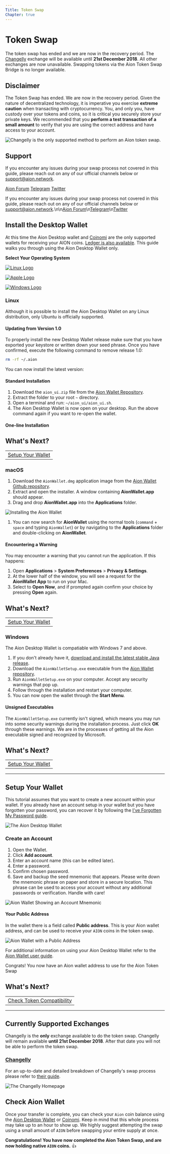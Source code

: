 ```yaml
---
Title: Token Swap
Chapter: true
---
```


# Token Swap

The token swap has ended and we are now in the recovery period. The [Changelly](https://changelly.com/) exchange will be available until **21st December 2018**. All other exchanges are now unavailable. Swapping tokens via the Aion Token Swap Bridge is no longer available.

## Disclaimer

The Token Swap has ended. We are now in the recovery period. Given the nature of decentralized technology, it is imperative you exercise **extreme caution** when transacting with cryptocurrency. You, and only you, have custody over your tokens and coins, so it is critical you securely store your private keys. We recommended that you **perform a test transaction of a small amount** to verify that you are using the correct address and have access to your account.

![Changelly is the only supported method to perform an Aion token swap.](images/changelly-logo.png)

## Support

If you encounter any issues during your swap process not covered in this guide, please reach out on any of our official channels below or [support@aion.network](mailto:support@aion.network).

[Aion Forum](https://forum.aion.network/)
[Telegram](https://t.me/aion_blockchain)
[Twitter](https://twitter.com/aion_network?lang=en)

If you encounter any issues during your swap process not covered in this guide, please reach out on any of our official channels below or [support@aion.network](mailto:support@aion.network).\n\n[Aion Forum](https://forum.aion.network/)\n[Telegram](https://t.me/aion_blockchain)\n[Twitter](https://twitter.com/aion_network?lang=en)

## Install the Desktop Wallet

At this time the Aion Desktop wallet and [Coinomi](https://coinomi.com/) are the only supported wallets for receiving your AION coins. [Ledger is also available](https://docs.aion.network/docs/ledger-hardware-wallet-guide). This guide walks you through using the Aion Desktop Wallet only.

**Select Your Operating System**

[![Linux Logo](images/linux-icon.png)](#linux)

[![Apple Logo](images/apple-icon.png)](#macos)

[![Windows Logo](images/windows-icon.png)](#windows)

### Linux

Although it is possible to install the Aion Desktop Wallet on any Linux distribution, only Ubuntu is officially supported.

#### Updating from Version 1.0

To properly install the new Desktop Wallet release make sure that you have exported your keystore or written down your seed phrase. Once you have confirmed, execute the following command to remove release 1.0:

```bash
rm -rf ~/.aion
```

You can now install the latest version:

#### Standard Installation

1. Download the `aion_ui.zip` file from the [Aion Wallet Repository](https://github.com/aionnetwork/Desktop-Wallet/releases/).
2. Extract the folder to your root `~` directory.
3. Open a terminal and run: `~/aion_ui/aion_ui.sh`.
4. The Aion Desktop Wallet is now open on your desktop. Run the above command again if you want to re-open the wallet.

#### One-line Installation

<div class="nextSteps"><h2>What's Next?</h2><table><tbody><tr><td><a ui-sref="docs.show({'doc': 'interact-with-your-wallet'})" href="#section-setup-your-wallet"><i class="fa fa-chevron-right"></i>Setup Your Wallet</a></td></tr></tbody></table></div>

### macOS

1. Download the `AionWallet.dmg` application image from the [Aion Wallet Github repository](https://github.com/aionnetwork/Desktop-Wallet/releases/).
2. Extract and open the installer. A window containing **AionWallet.app** should appear.
3. Drag and drop **AionWallet.app** into the **Applications** folder.

![Installing the Aion Wallet](images/open-dmg.gif)

1. You can now search for **AionWallet** using the normal tools (`command` + `space` and typing `AionWallet`) or by navigating to the **Applications** folder and double-clicking on **AionWallet**.

#### Encountering a Warning

You may encounter a warning that you cannot run the application. If this happens:

1. Open **Applications** > **System Preferences** > **Privacy & Settings**.
2. At the lower half of the window, you will see a request for the **AionWallet App** to run on your Mac.
3. Select to **Open Now**, and if prompted again confirm your choice by pressing **Open** again.

<div class="nextSteps"><h2>What's Next?</h2><table><tbody><tr><td><a ui-sref="docs.show({'doc': 'interact-with-your-wallet'})" href="#section-setup-your-wallet"><i class="fa fa-chevron-right"></i>Setup Your Wallet</a></td></tr></tbody></table></div>

### Windows

The Aion Desktop Wallet is compatiable with Windows 7 and above.

1. If you don't already have it, [download and install the latest stable Java release](https://java.com/en/download/manual.jsp).
2. Download the `AionWalletSetup.exe` executable from the [Aion Wallet repository](https://github.com/aionnetwork/Desktop-Wallet/releases/).
3. Run `AionWalletSetup.exe` on your computer. Accept any security warnings that pop up.
4. Follow through the installation and restart your computer.
5. You can now open the wallet through the **Start Menu**.

#### Unsigned Executables

The `AionWalletSetup.exe` currently isn't signed, which means you may run into some security warnings during the installation process. Just click **OK** through these warnings. We are in the processes of getting all the Aion executable signed and recognized by Microsoft.

<div class="nextSteps"><h2>What's Next?</h2><table><tbody><tr><td><a ui-sref="docs.show({'doc': 'interact-with-your-wallet'})" href="#section-setup-your-wallet"><i class="fa fa-chevron-right"></i>Setup Your Wallet</a></td></tr></tbody></table></div>

-------------------

## Setup Your Wallet

This tutorial assumes that you want to create a new account within your wallet. If you already have an account setup in your wallet but you have forgotten your password, you can recover it by following the [I've Forgotten My Password guide](https://docs.aion.network/v1.1/docs/troubleshooting#section-i-ve-forgotten-my-password).

![The Aion Desktop Wallet](images/accounts.png)

### Create an Account

1. Open the Wallet.
2. Click **Add account**.
3. Enter an account name (this can be edited later).
4. Enter a password.
5. Confirm chosen password.
6. Save and backup the seed mnemonic that appears. Please write down the mnemonic phrase on paper and store in a secure location. This phrase can be used to access your account without any additional passwords or verification. Handle with care!

![Aion Wallet Showing an Account Mnemonic](images/mnemonic.png)

#### Your Public Address

In the wallet there is a field called **Public address**. This is your Aion wallet address, and can be used to receive your `AION` coins in the token swap.

![Aion Wallet with a Public Address](images/overview.png)

For additional information on using your Aion Desktop Wallet refer to the [Aion Wallet user guide](https://docs.aion.network/v1.1/docs/aion-desktop-wallet).

Congrats! You now have an Aion wallet address to use for the Aion Token Swap

<div class="nextSteps"><h2>What's Next?</h2><table><tbody><tr><td><a ui-sref="docs.show({'doc': 'interact-with-your-wallet'})" href="#section-currently-supported-exchanges"><i class="fa fa-chevron-right"></i>Check Token Compatibility</a></td></tr></tbody></table></div>

-------------------

## Currently Supported Exchanges

Changelly is the **only** exchange available to do the token swap. Changelly will remain available **until 21st December 2018**. After that date you will not be able to perform the token swap.

### [Changelly](https://changelly.com/)

For an up-to-date and detailed breakdown of Changelly's swap process please refer to <a href="https://medium.com/@Changelly/wanna-swap-your-aion-erc20-tokens-to-aion-coin-do-it-with-changelly-e2d722ec8ab8" target="_blank">their guide</a>.

![The Changelly Homepage](images/changelly-home.png)

## Check Aion Wallet

Once your transfer is complete, you can check your `Aion` coin balance using the [Aion Desktop Wallet](https://docs.aion.network/v1.1/docs/aion-desktop-wallet) or [Coinomi](https://www.coinomi.com/en/). Keep in mind that this whole process may take up to an hour to show up. We highly suggest attempting the swap using a small amount of `AION` before swapping your entire supply at once.

**Congratulations! You have now completed the Aion Token Swap, and are now holding native `AION` coins.** :+1: